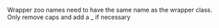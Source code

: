 Wrapper zoo names need to have the same name as the wrapper class.
Only remove caps and add a _ if necessary
